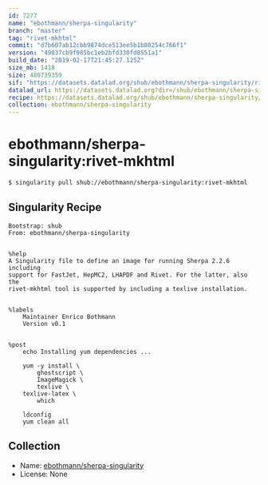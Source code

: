 ```yaml
---
id: 7277
name: "ebothmann/sherpa-singularity"
branch: "master"
tag: "rivet-mkhtml"
commit: "d7b607ab12cbb9874dce513ee5b1b80254c766f1"
version: "49037cb9f085bc1eb2bfd330fd8551a1"
build_date: "2019-02-17T21:45:27.125Z"
size_mb: 1418
size: 480739359
sif: "https://datasets.datalad.org/shub/ebothmann/sherpa-singularity/rivet-mkhtml/2019-02-17-d7b607ab-49037cb9/49037cb9f085bc1eb2bfd330fd8551a1.simg"
datalad_url: https://datasets.datalad.org?dir=/shub/ebothmann/sherpa-singularity/rivet-mkhtml/2019-02-17-d7b607ab-49037cb9/
recipe: https://datasets.datalad.org/shub/ebothmann/sherpa-singularity/rivet-mkhtml/2019-02-17-d7b607ab-49037cb9/Singularity
collection: ebothmann/sherpa-singularity
---
```


# ebothmann/sherpa-singularity:rivet-mkhtml

```bash
$ singularity pull shub://ebothmann/sherpa-singularity:rivet-mkhtml
```

## Singularity Recipe

```singularity
Bootstrap: shub
From: ebothmann/sherpa-singularity


%help
A Singularity file to define an image for running Sherpa 2.2.6 including
support for FastJet, HepMC2, LHAPDF and Rivet. For the latter, also the
rivet-mkhtml tool is supported by including a texlive installation.


%labels
    Maintainer Enrico Bothmann
    Version v0.1


%post
    echo Installing yum dependencies ...

    yum -y install \
        ghostscript \
        ImageMagick \
        texlive \
	texlive-latex \
        which

    ldconfig
    yum clean all
```

## Collection

 - Name: [ebothmann/sherpa-singularity](https://github.com/ebothmann/sherpa-singularity)
 - License: None

